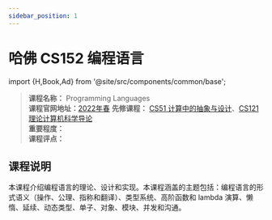 ```yaml
---
sidebar_position: 1
---
```


# 哈佛 CS152 编程语言

import {H,Book,Ad} from '@site/src/components/common/base';


>**课程名称：** Programming Languages   
**课程官网地址：**[2022年春](https://groups.seas.harvard.edu/courses/cs152/2022sp/)
**先修课程：** [CS51 计算中的抽象与设计](https://hackway.org/docs/cs/sophomore/programming/cs51)、[CS121 理论计算机科学导论](https://hackway.org/docs/cs/junior/reasoning/cs121)      
**重要程度：**     
**课程评点：** 

## 课程说明
本课程介绍编程语言的理论、设计和实现。本课程涵盖的主题包括：编程语言的形式语义（操作、公理、指称和翻译）、类型系统、高阶函数和 lambda 演算、懒惰、延续、动态类型、单子、对象、模块、并发和沟通。

<Comment></Comment>


